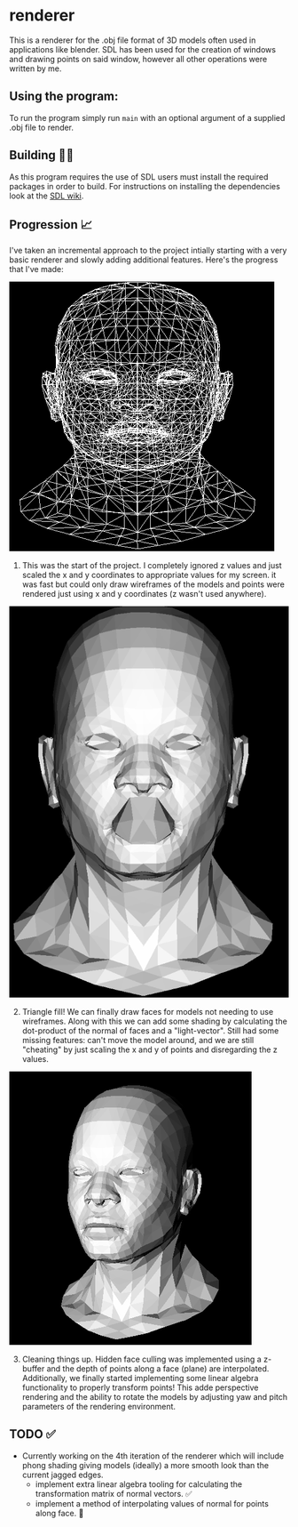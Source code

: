 # renderer

This is a renderer for the .obj file format of 3D models often used in 
applications like blender. SDL has been used for the creation of windows and 
drawing points on said window, however all other operations were written by me.

## Using the program:

To run the program simply run `main` with an optional argument of a supplied 
.obj file to render.

## Building :hammer::construction_worker:

As this program requires the use of SDL users must install the required packages
in order to build. For instructions on installing the dependencies look at the 
[SDL wiki](https://wiki.libsdl.org/SDL2/Installation).

## Progression :chart_with_upwards_trend: 
I've taken an incremental approach to the project intially starting with a very
basic renderer and slowly adding additional features. Here's the progress that
I've made:

![face generated using iteration 1 of my renderer](images/render_iter1.png)

1. This was the start of the project. I completely ignored z values and just
scaled the x and y coordinates to appropriate values for my screen. it was fast
but could only draw wireframes of the models and points were rendered
just using x and y coordinates (z wasn't used anywhere).


![face generated using iteration 2 of my renderer](images/render_iter2.png)

2. Triangle fill! We can finally draw faces for models not needing to use 
wireframes. Along with this we can add some shading by calculating the
dot-product of the normal of faces and a "light-vector". Still had some missing
features: can't move the model around, and we are still "cheating" by just
scaling the x and y of points and disregarding the z values.


![face generated using iteration 3 of my renderer](images/render_iter3.png)

3. Cleaning things up. Hidden face culling was implemented using a z-buffer
and the depth of points along a face (plane) are interpolated. Additionally,
we finally started implementing some linear algebra functionality to properly
transform points! This adde perspective rendering and the ability to rotate
the models by adjusting yaw and pitch parameters of the rendering environment.

## TODO :white_check_mark:
- Currently working on the 4th iteration of the renderer which will include
  phong shading giving models (ideally) a more smooth look than the current 
  jagged edges.
    - implement extra linear algebra tooling for calculating the transformation
      matrix of normal vectors. :white_check_mark:
    - implement a method of interpolating values of normal for points along
      face. :black_square_button: 
